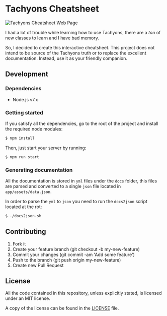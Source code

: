 # Tachyons Cheatsheet

![Tachyons Cheatsheet Web Page](https://cloud.githubusercontent.com/assets/4419992/24728043/addffd84-1a2e-11e7-9489-4ab2afb1241f.png)

I had a lot of trouble while learning how to use Tachyons, there are a _ton_ of
new classes to learn and I have bad memory.

So, I decided to create this interactive cheatsheet. This project does not intend
to be source of the Tachyons truth or to replace the excellent documentation. Instead,
use it as your friendly companion.

## Development

### Dependencies

- Node.js v7.x

### Getting started

If you satisfy all the dependencies, go to the root of the project and install
the required node modules:

```bash
$ npm install
```

Then, just start your server by running:

```bash
$ npm run start
```

### Generating documentation

All the documentation is stored in `yml` files under the `docs` folder, this
files are parsed and converted to a single `json` file located in `app/assets/data.json`.

In order to parse the `yml` to `json` you need to run the `docs2json` script located
at the rot:

```bash
$ ./docs2json.sh
```

## Contributing

1. Fork it
2. Create your feature branch (git checkout -b my-new-feature)
3. Commit your changes (git commit -am 'Add some feature')
4. Push to the branch (git push origin my-new-feature)
5. Create new Pull Request

## License

All the code contained in this repository, unless explicitly stated, is
licensed under an MIT license.

A copy of the license can be found in the [LICENSE](LICENSE) file.
